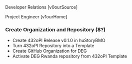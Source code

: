 Developer Relations [v0ourSource]

Project Engineer [v1ourHome]
### Create Organization and Repository ($?)
- Create 432oPI Release v0.1.0 in huStoryBMO
- Turn 432oPI Repository into a Template
- Create GitHub Organization for DEG
- Activate DEG Rwanda repository from 432oPI Template
